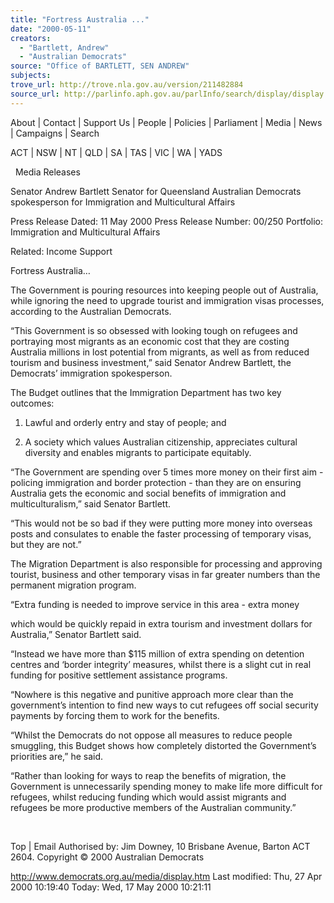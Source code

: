```yaml
---
title: "Fortress Australia ..."
date: "2000-05-11"
creators:
  - "Bartlett, Andrew"
  - "Australian Democrats"
source: "Office of BARTLETT, SEN ANDREW"
subjects:
trove_url: http://trove.nla.gov.au/version/211482884
source_url: http://parlinfo.aph.gov.au/parlInfo/search/display/display.w3p;query=Id%3A%22media/pressrel/X2I16%22
---
```


 About | Contact | Support Us | People | Policies | Parliament | Media | News | Campaigns | Search

 ACT | NSW | NT | QLD | SA | TAS | VIC | WA | YADS

   Media Releases

 Senator Andrew Bartlett Senator for Queensland Australian Democrats spokesperson for Immigration and Multicultural Affairs

 Press Release Dated: 11 May 2000 Press Release Number: 00/250 Portfolio: Immigration and Multicultural Affairs

 Related: Income Support

 Fortress Australia…

 The Government is pouring resources into keeping people out of Australia, while ignoring the need to upgrade tourist and immigration visas processes, according to the Australian Democrats.

 “This Government is so obsessed with looking tough on refugees and portraying most migrants as an economic cost that they are costing Australia millions in lost potential from migrants, as well as from reduced tourism and business investment,” said Senator Andrew Bartlett, the Democrats’ immigration spokesperson.

 The Budget outlines that the Immigration Department has two key outcomes:

 1. Lawful and orderly entry and stay of people; and

 2. A society which values Australian citizenship, appreciates cultural diversity and enables migrants to participate equitably.

 “The Government are spending over 5 times more money on their first aim - policing immigration and border protection - than they are on ensuring Australia gets the economic and social benefits of immigration and multiculturalism,” said Senator Bartlett.

 “This would not be so bad if they were putting more money into overseas posts and consulates to enable the faster processing of temporary visas, but they are not.”

 The Migration Department is also responsible for processing and approving tourist, business and other temporary visas in far greater numbers than the permanent migration program.

 “Extra funding is needed to improve service in this area - extra money

 which would be quickly repaid in extra tourism and investment dollars for Australia,” Senator Bartlett said.

 “Instead we have more than $115 million of extra spending on detention centres and ‘border integrity’ measures, whilst there is a slight cut in real funding for positive settlement assistance programs.

 “Nowhere is this negative and punitive approach more clear than the government’s intention to find new ways to cut refugees off social security payments by forcing them to work for the benefits.

 “Whilst the Democrats do not oppose all measures to reduce people smuggling, this Budget shows how completely distorted the Government’s priorities are,” he said.

 “Rather than looking for ways to reap the benefits of migration, the Government is unnecessarily spending money to make life more difficult for refugees, whilst reducing funding which would assist migrants and refugees be more productive members of the Australian community.”

  

 Top | Email Authorised by: Jim Downey, 10 Brisbane Avenue, Barton ACT 2604. Copyright © 2000 Australian Democrats

 http://www.democrats.org.au/media/display.htm Last modified: Thu, 27 Apr 2000 10:19:40 Today: Wed, 17 May 2000 10:21:11  

